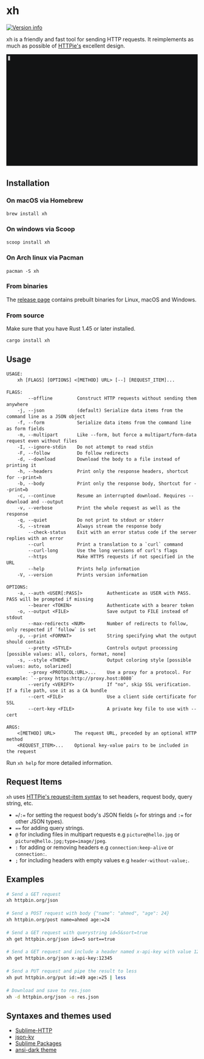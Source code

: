 # xh
[![Version info](https://img.shields.io/crates/v/xh.svg)](https://crates.io/crates/xh)

xh is a friendly and fast tool for sending HTTP requests. It reimplements as much
as possible of [HTTPie's](https://httpie.io/) excellent design.

[![asciicast](/assets/xh-demo.gif)](https://asciinema.org/a/390748)

## Installation

### On macOS via Homebrew
```
brew install xh
```

### On windows via Scoop
```
scoop install xh
```

### On Arch linux via Pacman
```
pacman -S xh
```

### From binaries
The [release page](https://github.com/ducaale/xh/releases) contains prebuilt binaries for Linux, macOS and Windows.

### From source
Make sure that you have Rust 1.45 or later installed.

```
cargo install xh
```

## Usage
```
USAGE:
    xh [FLAGS] [OPTIONS] <[METHOD] URL> [--] [REQUEST_ITEM]...

FLAGS:
        --offline         Construct HTTP requests without sending them anywhere
    -j, --json            (default) Serialize data items from the command line as a JSON object
    -f, --form            Serialize data items from the command line as form fields
    -m, --multipart       Like --form, but force a multipart/form-data request even without files
    -I, --ignore-stdin    Do not attempt to read stdin
    -F, --follow          Do follow redirects
    -d, --download        Download the body to a file instead of printing it
    -h, --headers         Print only the response headers, shortcut for --print=h
    -b, --body            Print only the response body, Shortcut for --print=b
    -c, --continue        Resume an interrupted download. Requires --download and --output
    -v, --verbose         Print the whole request as well as the response
    -q, --quiet           Do not print to stdout or stderr
    -S, --stream          Always stream the response body
        --check-status    Exit with an error status code if the server replies with an error
        --curl            Print a translation to a `curl` command
        --curl-long       Use the long versions of curl's flags
        --https           Make HTTPS requests if not specified in the URL
        --help            Prints help information
    -V, --version         Prints version information

OPTIONS:
    -a, --auth <USER[:PASS]>         Authenticate as USER with PASS. PASS will be prompted if missing
        --bearer <TOKEN>             Authenticate with a bearer token
    -o, --output <FILE>              Save output to FILE instead of stdout
        --max-redirects <NUM>        Number of redirects to follow, only respected if `follow` is set
    -p, --print <FORMAT>             String specifying what the output should contain
        --pretty <STYLE>             Controls output processing [possible values: all, colors, format, none]
    -s, --style <THEME>              Output coloring style [possible values: auto, solarized]
        --proxy <PROTOCOL:URL>...    Use a proxy for a protocol. For example: `--proxy https:http://proxy.host:8080`
        --verify <VERIFY>            If "no", skip SSL verification. If a file path, use it as a CA bundle
        --cert <FILE>                Use a client side certificate for SSL
        --cert-key <FILE>            A private key file to use with --cert

ARGS:
    <[METHOD] URL>       The request URL, preceded by an optional HTTP method
    <REQUEST_ITEM>...    Optional key-value pairs to be included in the request
```

Run `xh help` for more detailed information.

## Request Items

`xh` uses [HTTPie's request-item syntax](https://httpie.io/docs#request-items) to set headers, request body, query string, etc.

* `=`/`:=` for setting the request body's JSON fields (`=` for strings and `:=` for other JSON types).
* `==` for adding query strings.
* `@` for including files in multipart requests e.g `picture@hello.jpg` or `picture@hello.jpg;type=image/jpeg`.
* `:` for adding or removing headers e.g `connection:keep-alive` or `connection:`.
* `;` for including headers with empty values e.g `header-without-value;`.

## Examples

```sh
# Send a GET request
xh httpbin.org/json

# Send a POST request with body {"name": "ahmed", "age": 24}
xh httpbin.org/post name=ahmed age:=24

# Send a GET request with querystring id=5&sort=true
xh get httpbin.org/json id==5 sort==true

# Send a GET request and include a header named x-api-key with value 12345
xh get httpbin.org/json x-api-key:12345

# Send a PUT request and pipe the result to less
xh put httpbin.org/put id:=49 age:=25 | less

# Download and save to res.json
xh -d httpbin.org/json -o res.json
```

## Syntaxes and themes used
- [Sublime-HTTP](https://github.com/samsalisbury/Sublime-HTTP)
- [json-kv](https://github.com/aurule/json-kv)
- [Sublime Packages](https://github.com/sublimehq/Packages/tree/fa6b8629c95041bf262d4c1dab95c456a0530122)
- [ansi-dark theme](https://github.com/sharkdp/bat/blob/master/assets/themes/ansi-dark.tmTheme)
